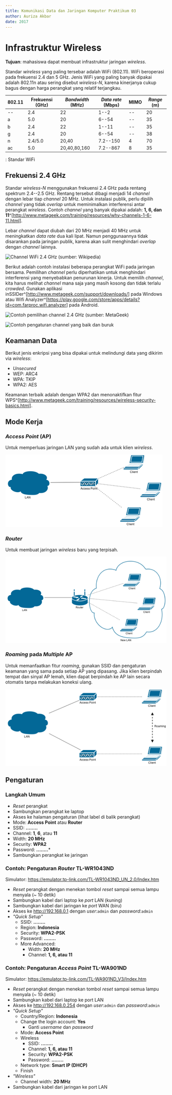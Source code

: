 ```yaml
---
title: Komunikasi Data dan Jaringan Komputer Praktikum 03
author: Auriza Akbar
date: 2017
---
```


# Infrastruktur Wireless

**Tujuan**: mahasiswa dapat membuat infrastruktur jaringan *wireless*.

Standar *wireless* yang paling tersebar adalah WiFi (802.11).
WiFi beroperasi pada frekuensi 2.4 dan 5 GHz.
Jenis WiFi yang paling banyak dipakai adalah 802.11n atau sering disebut
*wireless-N*, karena kinerjanya cukup bagus dengan harga perangkat yang relatif
terjangkau.

802.11 | Frekuensi (GHz) | *Bandwidth* (MHz) | *Data rate* (Mbps)   | MIMO | *Range* (m)
------ | --------------- | ----------------- | -------------------- | ---- | -----------
--     | 2.4             | 22                | 1--2                 | --   | 20
a      | 5.0             | 20                | 6--54                | --   | 35
b      | 2.4             | 22                | 1--11                | --   | 35
g      | 2.4             | 20                | 6--54                | --   | 38
n      | 2.4/5.0         | 20,40             | 7.2--150             | 4    | 70
ac     | 5.0             | 20,40,80,160      | 7.2--867             | 8    | 35

: Standar WiFi

## Frekuensi 2.4 GHz

Standar *wireless-N* menggunakan frekuensi 2.4 GHz pada rentang spektrum 2.4--2.5 GHz.
Rentang tersebut dibagi menjadi 14 *channel* dengan lebar tiap *channel* 20 MHz.
Untuk instalasi publik, perlu dipilih *channel* yang tidak *overlap* untuk meminimalkan interferensi antar perangkat *wireless*.
Contoh *channel* yang banyak dipakai adalah: **1, 6, dan 11**^[<http://www.metageek.com/training/resources/why-channels-1-6-11.html>].

Lebar *channel* dapat diubah dari 20 MHz menjadi 40 MHz untuk meningkatkan *data rate* dua kali lipat.
Namun penggunaannya tidak disarankan pada jaringan publik, karena akan sulit menghindari *overlap* dengan *channel* lainnya.

![*Channel* WiFi 2.4 GHz (sumber: Wikipedia)](etc/3/wifi-channels.png)

Berikut adalah contoh instalasi beberapa perangkat WiFi pada jaringan bersama.
Pemilihan *channel* perlu diperhatikan untuk menghindari interferensi yang menyebabkan penurunan kinerja.
Untuk memilih *channel*, kita harus melihat *channel* mana saja yang masih kosong dan tidak terlalu *crowded*.
Gunakan aplikasi inSSIDer^[<http://www.metageek.com/support/downloads/>] pada Windows
atau Wifi Analyzer^[<https://play.google.com/store/apps/details?id=com.farproc.wifi.analyzer>] pada Android.

![Contoh pemilihan *channel* 2.4 GHz  (sumber: MetaGeek)](etc/3/wifi-channel-planning.png)

![Contoh pengaturan *channel* yang baik dan buruk](etc/3/wifi-analyzer-ilkom-fmipa.png)

## Keamanan Data

Berikut jenis enkripsi yang bisa dipakai untuk melindungi data yang dikirim via *wireless*:

- *Unsecured*
- WEP: ARC4
- WPA: TKIP
- WPA2: AES

Keamanan terbaik adalah dengan WPA2 dan menonaktifkan fitur WPS^[<http://www.metageek.com/training/resources/wireless-security-basics.html>].

## Mode Kerja

### *Access Point* (AP)

Untuk memperluas jaringan LAN yang sudah ada untuk klien *wireless*.

![*Wireless access point*](etc/3/wireless-access-point.png)

<!--

### *Repeater*

Untuk memperluas jangkauan *wireless* AP.

![*Wireless repeater*](etc/3/wireless-repeater.png)

-->

### *Router*

Untuk membuat jaringan *wireless* baru yang terpisah.

![*Wireless router*](etc/3/wireless-router.png)


### *Roaming* pada *Multiple* AP

Untuk memanfaatkan fitur *roaming*, gunakan SSID dan pengaturan keamanan yang sama pada setiap AP yang dipasang.
Jika klien berpindah tempat dan sinyal AP lemah, klien dapat berpindah ke AP lain secara otomatis tanpa melakukan koneksi ulang.

![*Wireless roaming*](etc/3/wireless-roaming.png)


## Pengaturan


### Langkah Umum

- *Reset* perangkat
- Sambungkan perangkat ke laptop
- Akses ke halaman pengaturan (lihat label di balik perangkat)
- Mode: **Access Point** atau **Router**
- SSID: **........**
- Channel: **1**, **6**, atau **11**
- Width: **20 MHz**
- Security: **WPA2**
- Password: **........***
- Sambungkan perangkat ke jaringan

### Contoh: Pengaturan *Router* TL-WR1043ND

Simulator: <https://emulator.tp-link.com/TL-WR1043ND_UN_2.0/Index.htm>

- *Reset* perangkat dengan menekan tombol *reset* sampai semua lampu menyala (~ 10 detik)
- Sambungkan kabel dari laptop ke *port* LAN (kuning)
- Sambungkan kabel dari jaringan ke *port* WAN (biru)
- Akses ke <http://192.168.0.1> dengan *user*:`admin` dan *password*:`admin`
- _"Quick Setup"_
    - SSID: **........**
    - Region: **Indonesia**
    - Security: **WPA2-PSK**
    - Password: **........**
    - More Advanced:
        - Width: **20 MHz**
        - Channel: **1, 6, atau 11**

<!--
- _"System Tools"_
    - Time setting
        - Time zone: **GMT +7**
        - Klik **Get GMT**
    - Password
        - Ganti *username* dan *password*
-->

### Contoh: Pengaturan *Access Point* TL-WA901ND

Simulator: <https://emulator.tp-link.com/TL-WA901ND_V3/Index.htm>

- *Reset* perangkat dengan menekan tombol *reset* sampai semua lampu menyala (~ 10 detik)
- Sambungkan kabel dari laptop ke port LAN
- Akses ke <http://192.168.0.254> dengan *user*:`admin` dan *password*:`admin`
- *"Quick Setup"*
    - Country/Region: **Indonesia**
    - Change the login account: **Yes**
        - Ganti *username* dan *password*
    - Mode: **Access Point**
    - Wireless
        - SSID: **........**
        - Channel: **1, 6, atau 11**
        - Security: **WPA2-PSK**
        - Password: **........**
    - Network type: **Smart IP (DHCP)**
    - Finish
- *"Wireless"*
    - Channel width: **20 MHz**
- Sambungkan kabel dari jaringan ke port LAN
